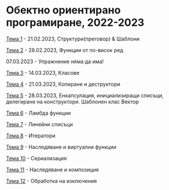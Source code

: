 # Обектно ориентирано програмиране, 2022-2023


[Тема 1](01-structs-templates/) - 21.02.2023, Структури(преговор) & Шаблони

[Тема 2](02-higher-order-functions/) - 28.02.2023, Функции от по-висок ред

07.03.2023 - Упражнение няма да има!

[Тема 3](03-classes/) - 14.03.2023, Класове

[Тема 4](04-copy-control) - 21.03.2023, Копиране и деструктoри

[Тема 5](05-vector) - 28.03.2023, Енкапсулация, инициализиращи списъци, делегиране на конструктори. Шаблонен клас Вектор

[Тема 6]() - Ламбда функции

[Тема 7]() - Линейни списъци

[Тема 8]() - Итератори

[Тема 9]() - Наследяване и виртуални функции

[Тема 10]() - Сериализация

[Тема 11]() - Наследяване и композиция

[Тема 12]() - Обработка на изключения